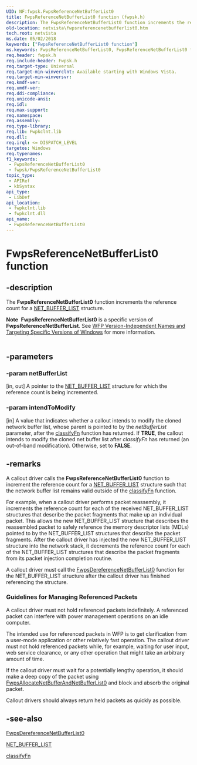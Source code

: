 ```yaml
---
UID: NF:fwpsk.FwpsReferenceNetBufferList0
title: FwpsReferenceNetBufferList0 function (fwpsk.h)
description: The FwpsReferenceNetBufferList0 function increments the reference count for a NET_BUFFER_LIST structure.Note  FwpsReferenceNetBufferList0 is a specific version of FwpsReferenceNetBufferList.
old-location: netvista\fwpsreferencenetbufferlist0.htm
tech.root: netvista
ms.date: 05/02/2018
keywords: ["FwpsReferenceNetBufferList0 function"]
ms.keywords: FwpsReferenceNetBufferList0, FwpsReferenceNetBufferList0 function [Network Drivers Starting with Windows Vista], fwpsk/FwpsReferenceNetBufferList0, netvista.fwpsreferencenetbufferlist0, wfp_ref_2_funct_3_fwps_R-Z_87b01939-7e75-4049-ae3a-07db074a3e62.xml
req.header: fwpsk.h
req.include-header: Fwpsk.h
req.target-type: Universal
req.target-min-winverclnt: Available starting with Windows Vista.
req.target-min-winversvr: 
req.kmdf-ver: 
req.umdf-ver: 
req.ddi-compliance: 
req.unicode-ansi: 
req.idl: 
req.max-support: 
req.namespace: 
req.assembly: 
req.type-library: 
req.lib: Fwpkclnt.lib
req.dll: 
req.irql: <= DISPATCH_LEVEL
targetos: Windows
req.typenames: 
f1_keywords:
 - FwpsReferenceNetBufferList0
 - fwpsk/FwpsReferenceNetBufferList0
topic_type:
 - APIRef
 - kbSyntax
api_type:
 - LibDef
api_location:
 - fwpkclnt.lib
 - fwpkclnt.dll
api_name:
 - FwpsReferenceNetBufferList0
---
```


# FwpsReferenceNetBufferList0 function


## -description

The 
  <b>FwpsReferenceNetBufferList0</b> function increments the reference count for a 
  <a href="/windows-hardware/drivers/ddi/ndis/ns-ndis-_net_buffer_list">NET_BUFFER_LIST</a> structure.
<div class="alert"><b>Note</b>  <b>FwpsReferenceNetBufferList0</b> is a specific version of <b>FwpsReferenceNetBufferList</b>. See <a href="/windows/desktop/FWP/wfp-version-independent-names-and-targeting-specific-versions-of-windows">WFP Version-Independent Names and Targeting Specific Versions of Windows</a> for more information.</div><div> </div>

## -parameters

### -param netBufferList 

[in, out]
A pointer to the 
     <a href="/windows-hardware/drivers/ddi/ndis/ns-ndis-_net_buffer_list">NET_BUFFER_LIST</a> structure for which the
     reference count is being incremented.

### -param intendToModify 

[in]
A value that indicates whether a callout intends to modify the cloned network buffer list, whose
     parent is pointed to by the 
     <i>netBufferList</i> parameter, after the 
     <a href="/windows-hardware/drivers/ddi/_netvista/">classifyFn</a> function has returned. If <b>TRUE</b>,
     the callout intends to modify the cloned net buffer list after 
     <i>classifyFn</i> has returned (an out-of-band modification). Otherwise, set to <b>FALSE</b>.

## -remarks

A callout driver calls the 
    <b>FwpsReferenceNetBufferList0</b> function to increment the reference count for a 
    <a href="/windows-hardware/drivers/ddi/ndis/ns-ndis-_net_buffer_list">NET_BUFFER_LIST</a> structure such that the network
    buffer list remains valid outside of the 
    <a href="/windows-hardware/drivers/ddi/_netvista/">classifyFn</a> function.

For example, when a callout driver performs packet reassembly, it increments the reference count for
    each of the received NET_BUFFER_LIST structures that describe the packet fragments that make up an
    individual packet. This allows the new NET_BUFFER_LIST structure that describes the reassembled packet to
    safely reference the memory descriptor lists (MDLs) pointed to by the NET_BUFFER_LIST structures that describe the packet
    fragments. After the callout driver has injected the new NET_BUFFER_LIST structure into the network
    stack, it decrements the reference count for each of the NET_BUFFER_LIST structures that describe the
    packet fragments from its packet injection completion routine.

A callout driver must call the 
    <a href="/windows-hardware/drivers/ddi/fwpsk/nf-fwpsk-fwpsdereferencenetbufferlist0">FwpsDereferenceNetBufferList0</a> function for the NET_BUFFER_LIST structure after the callout driver
    has finished referencing the structure.

<h3><a id="Guidelines_for_Managing_Referenced_Packets"></a><a id="guidelines_for_managing_referenced_packets"></a><a id="GUIDELINES_FOR_MANAGING_REFERENCED_PACKETS"></a>Guidelines for Managing Referenced Packets</h3>
A callout driver must not hold referenced packets indefinitely. A referenced packet can interfere
     with power management operations on an idle computer.

The intended use for referenced packets in WFP is to get clarification from a user-mode application
     or other relatively fast operation. The callout driver must not hold referenced packets while, for
     example, waiting for user input, web service clearance, or any other
     operation that might take an arbitrary amount of time.

If the callout driver must wait for a potentially lengthy operation, it should make a deep copy of
     the packet using 
     <a href="/windows-hardware/drivers/ddi/fwpsk/nf-fwpsk-fwpsallocatenetbufferandnetbufferlist0">FwpsAllocateNetBufferAndNetBufferList0</a> and block and absorb the original packet.

Callout drivers should always return held packets as quickly as possible.

## -see-also

<a href="/windows-hardware/drivers/ddi/fwpsk/nf-fwpsk-fwpsdereferencenetbufferlist0">
   FwpsDereferenceNetBufferList0</a>



<a href="/windows-hardware/drivers/ddi/ndis/ns-ndis-_net_buffer_list">NET_BUFFER_LIST</a>



<a href="/windows-hardware/drivers/ddi/_netvista/">classifyFn</a>
